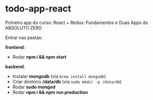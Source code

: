 # todo-app-react
Primeiro app do curso: React + Redux: Fundamentos e Duas Apps do ABSOLUTO ZERO


Entrar nas pastas:

**frontend**: 
- Rodar **npm i && npm start**

**backend**:
- Instalar **mongodb** (via `brew install mongodb`)
- Criar diretório **/data/db** (via `sudo mkdir -p /data/db`)
- Rodar **sudo mongod**
- Rodar **npm i && npm run production**
